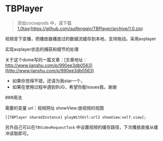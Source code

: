 # TBPlayer



>添加cocoapods 中，请下载[1.0tag](https://github.com/suifengqjn/TBPlayer/archive/1.0.zip)(https://github.com/suifengqjn/TBPlayer/archive/1.0.zip)


视频变下变播，把播放器播放过的数据流缓存到本地，支持拖动。采用avplayer

实现avplayer状态的捕获和细节的处理

关于这个dome写的一篇文章：[文章地址：http://www.jianshu.com/p/990ee3db0563](http://www.jianshu.com/p/990ee3db0563)
<br />
 
* 如果你觉得不错，还请为我star一个，
* 如果在使用过程中遇到BUG，希望你能Issues我，谢谢

###用法

需要的变量
url：视频网址
showView:放视频的视图
```
[[TBPlayer sharedInstance] playWithUrl:url2 showView:self.view];
```

另外自己可以在` TBVideoRequestTask ` 中设置视频的缓存路径，下次播放直接从缓冲读取即可。



